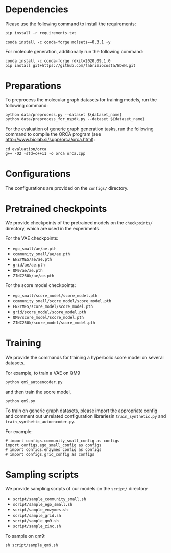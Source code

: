 # Dependencies

Please use the following command to install the requirements:

```
pip install -r requirements.txt
```
```
conda install -c conda-forge molsets==0.3.1 -y
```

For molecule generation, additionally run the following command:

```
conda install -c conda-forge rdkit=2020.09.1.0
pip install git+https://github.com/fabriziocosta/EDeN.git
```

# Preparations

To preprocess the molecular graph datasets for training models, run the following command:

```
python data/preprocess.py --dataset ${dataset_name}
python data/preprocess_for_nspdk.py --dataset ${dataset_name}
```

For the evaluation of generic graph generation tasks, run the following command to compile the ORCA program (see http://www.biolab.si/supp/orca/orca.html):

```
cd evaluation/orca 
g++ -O2 -std=c++11 -o orca orca.cpp
```

# Configurations

The configurations are provided on the `configs/` directory.

# Pretrained checkpoints

We provide checkpoints of the pretrained models on the `checkpoints/` directory, which are used in the experiments.

For the VAE checkpoints:

- `ego_small/ae/ae.pth`
- `community_small/ae/ae.pth`
- `ENZYMES/ae/ae.pth`
- `grid/ae/ae.pth`
- `QM9/ae/ae.pth`
- `ZINC250k/ae/ae.pth`

For the score model checkpoints:

- `ego_small/score_model/score_model.pth`
- `community_small/score_model/score_model.pth`
- `ENZYMES/score_model/score_model.pth`
- `grid/score_model/score_model.pth`
- `QM9/score_model/score_model.pth`
- `ZINC250k/score_model/score_model.pth`

# Training

We provide the commands for  training a hyperbolic score model on several datasets.

For example, to train a VAE on QM9

```
python qm9_autoencoder.py
```

and then train the score model,

```
python qm9.py
```

To train on generic graph datasets, please import the appropriate config and comment out unrelated configuration librariesin `train_synthetic.py` and `train_synthetic_autoencoder.py`.

For example: 

```
# import configs.community_small_config as configs
import configs.ego_small_config as configs
# import configs.enzymes_config as configs
# import configs.grid_config as configs
```

# Sampling scripts

We provide sampling scripts of our models on the `script/` directory

- `script/sample_community_small.sh`
- `script/sample_ego_small.sh`
- `script/sample_enzymes.sh`
- `script/sample_grid.sh`
- `script/sample_qm9.sh`
- `script/sample_zinc.sh`

To sample on qm9:

```
sh script/sample_qm9.sh
```

